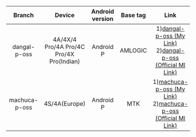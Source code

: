 | Branch | Device | Android version | Base tag | Link |
| :-: | :-: | :-: | :-: | :-: |
| dangal-p-oss | 4A/4X/4 Pro/4A Pro/4C Pro/4X Pro(Indian) | Android P | AMLOGIC | 1)[dangal-p-oss (My Link)](https://github.com/blue-pine/MiTV_OpenSource_dangal-p-oss_MI-TV-4C-Pro-32-inch-Android-9-Pie/tree/dangal-p-oss) 2)[dangal-p-oss (Official MI Link)](https://github.com/MiCode/MiTV_OpenSource/tree/dangal-p-oss) |
| machuca-p-oss | 4S/4A(Europe) | Android P | MTK | 1)[machuca-p-oss (My Link)](https://github.com/blue-pine/MiTV_OpenSource_dangal-p-oss_MI-TV-4C-Pro-32-inch-Android-9-Pie/tree/machuca-p-oss) 2)[machuca-p-oss (Official MI Link)](https://github.com/MiCode/MiTV_OpenSource/tree/machuca-p-oss) |
